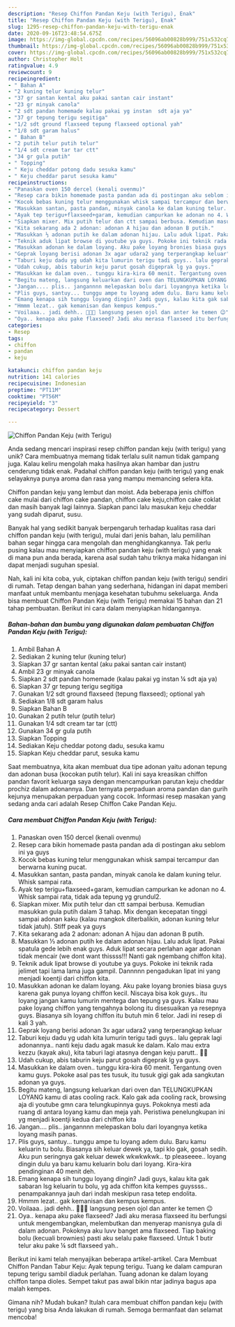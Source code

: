 ```yaml
---
description: "Resep Chiffon Pandan Keju (with Terigu), Enak"
title: "Resep Chiffon Pandan Keju (with Terigu), Enak"
slug: 1295-resep-chiffon-pandan-keju-with-terigu-enak
date: 2020-09-16T23:48:54.675Z
image: https://img-global.cpcdn.com/recipes/56096ab00828b999/751x532cq70/chiffon-pandan-keju-with-terigu-foto-resep-utama.jpg
thumbnail: https://img-global.cpcdn.com/recipes/56096ab00828b999/751x532cq70/chiffon-pandan-keju-with-terigu-foto-resep-utama.jpg
cover: https://img-global.cpcdn.com/recipes/56096ab00828b999/751x532cq70/chiffon-pandan-keju-with-terigu-foto-resep-utama.jpg
author: Christopher Holt
ratingvalue: 4.9
reviewcount: 9
recipeingredient:
- " Bahan A"
- "2 kuning telur kuning telur"
- "37 gr santan kental aku pakai santan cair instant"
- "23 gr minyak canola"
- "2 sdt pandan homemade kalau pakai yg instan  sdt aja ya"
- "37 gr tepung terigu segitiga"
- "1/2 sdt ground flaxseed tepung flaxseed optional yah"
- "1/8 sdt garam halus"
- " Bahan B"
- "2 putih telur putih telur"
- "1/4 sdt cream tar tar ctt"
- "34 gr gula putih"
- " Topping"
- " Keju cheddar potong dadu sesuka kamu"
- " Keju cheddar parut sesuka kamu"
recipeinstructions:
- "Panaskan oven 150 dercel (kenali ovenmu)"
- "Resep cara bikin homemade pasta pandan ada di postingan aku seblom ini ya guys"
- "Kocok bebas kuning telur menggunakan whisk sampai tercampur dan berwarna kuning pucat."
- "Masukkan santan, pasta pandan, minyak canola ke dalam kuning telur. Whisk sampai rata."
- "Ayak tep terigu+flaxseed+garam, kemudian campurkan ke adonan no 4. Whisk sampai rata, tidak ada tepung yg grundul2."
- "Siapkan mixer. Mix putih telur dan ctt sampai berbusa. Kemudian masukkan gula putih dalam 3 tahap. Mix dengan kecepatan tinggi sampai adonan kaku (kalau mangkok diterbalikin, adonan kuning telur tidak jatuh). Stiff peak ya guys"
- "Kita sekarang ada 2 adonan: adonan A hijau dan adonan B putih."
- "Masukkan ⅓ adonan putih ke dalam adonan hijau. Lalu aduk lipat. Pakai spatula gede lebih enak guys. Aduk lipat secara perlahan agar adonan tidak mencair (we dont want thissss!!! Nanti gak ngembang chiffon kita)."
- "Teknik aduk lipat browse di youtube ya guys. Pokoke ini teknik rada jelimet tapi lama lama juga gampil. Dannnnn pengadukan lipat ini yang menjadi koentji dari chiffon kita."
- "Masukkan adonan ke dalam loyang. Aku pake loyang bronies biasa guys karena gak punya loyang chiffon kecil. Niscaya bisa kok guys.. itu loyang jangan kamu lumurin mentega dan tepung ya guys. Kalau mau pake loyang chiffon yang tengahnya bolong itu disesuaikan ya resepnya guys. Biasanya sih loyang chiffon itu butuh min 6 telor. Jadi ini resep di kali 3 yah."
- "Geprak loyang berisi adonan 3x agar udara2 yang terperangkap keluar"
- "Taburi keju dadu yg udah kita lumurin terigu tadi guys.. lalu geprak lagi adonannya.. nanti keju dadu agak masuk ke dalam. Kalo mau extra kezzu (kayak aku), kita taburi lagi atasnya dengan keju parutt.. 🥰🥰"
- "Udah cukup, abis taburin keju parut gosah digeprak lg ya guys."
- "Masukkan ke dalam oven.. tunggu kira-kira 60 menit. Tergantung oven kamu guys. Pokoke asal pas tes tusuk, itu tusuk gigi gak ada sangkutan adonan ya guys."
- "Begitu mateng, langsung keluarkan dari oven dan TELUNGKUPKAN LOYANG kamu di atas cooling rack. Kalo gak ada cooling rack, browsing aja di youtube gmn cara telungkupinnya guys. Pokoknya mesti ada ruang di antara loyang kamu dan meja yah. Peristiwa penelungkupan ini yg menjadi koentji kedua dari chiffon kita"
- "Jangan.... plis.. jangannnn melepaskan bolu dari loyangnya ketika loyang masih panas."
- "Plis guys, santuy... tunggu ampe tu loyang adem dulu. Baru kamu keluarin tu bolu. Biasanya sih keluar dewek ya, tapi klo gak, gosah sedih. Aku pun seringnya gak keluar dewek wkwkwkwk.. tp pleaseeee.. loyang dingin dulu ya baru kamu keluarin bolu dari loyang. Kira-kira pendinginan 40 menit deh."
- "Emang kenapa sih tunggu loyang dingin? Jadi guys, kalau kita gak sabaran lsg keluarin tu bolu, yg ada chiffon kita kempes guyssss.. penampakannya jauh dari indah meskipun rasa tetep endolita."
- "Hmmm lezat.. gak kemanisan dan kempus kempus."
- "Voilaaa.. jadi dehh.. 🥰🥰🥰 langsung pesen ojol dan anter ke temen 😉"
- "Oya.. kenapa aku pake flaxseed? Jadi aku merasa flaxseed itu berfungsi untuk mengembangkan, melembutkan dan menyerap manisnya gula di dalam adonan. Pokoknya aku luvv banget ama flaxseed. Tiap baking bolu (kecuali brownies) pasti aku selalu pake flaxseed. Untuk 1 butir telur aku pake ¼ sdt flaxseed yah.."
categories:
- Resep
tags:
- chiffon
- pandan
- keju

katakunci: chiffon pandan keju 
nutrition: 141 calories
recipecuisine: Indonesian
preptime: "PT11M"
cooktime: "PT56M"
recipeyield: "3"
recipecategory: Dessert

---
```



![Chiffon Pandan Keju (with Terigu)](https://img-global.cpcdn.com/recipes/56096ab00828b999/751x532cq70/chiffon-pandan-keju-with-terigu-foto-resep-utama.jpg)

Anda sedang mencari inspirasi resep chiffon pandan keju (with terigu) yang unik? Cara membuatnya memang tidak terlalu sulit namun tidak gampang juga. Kalau keliru mengolah maka hasilnya akan hambar dan justru cenderung tidak enak. Padahal chiffon pandan keju (with terigu) yang enak selayaknya punya aroma dan rasa yang mampu memancing selera kita.

Chiffon pandan keju yang lembut dan moist. Ada beberapa jenis chiffon cake mulai dari chiffon cake pandan, chiffon cake keju,chiffon cake coklat dan masih banyak lagi lainnya. Siapkan panci lalu masukan keju cheddar yang sudah diparut, susu.

Banyak hal yang sedikit banyak berpengaruh terhadap kualitas rasa dari chiffon pandan keju (with terigu), mulai dari jenis bahan, lalu pemilihan bahan segar hingga cara mengolah dan menghidangkannya. Tak perlu pusing kalau mau menyiapkan chiffon pandan keju (with terigu) yang enak di mana pun anda berada, karena asal sudah tahu triknya maka hidangan ini dapat menjadi suguhan spesial.


Nah, kali ini kita coba, yuk, ciptakan chiffon pandan keju (with terigu) sendiri di rumah. Tetap dengan bahan yang sederhana, hidangan ini dapat memberi manfaat untuk membantu menjaga kesehatan tubuhmu sekeluarga. Anda bisa membuat Chiffon Pandan Keju (with Terigu) memakai 15 bahan dan 21 tahap pembuatan. Berikut ini cara dalam menyiapkan hidangannya.

<!--inarticleads1-->

##### Bahan-bahan dan bumbu yang digunakan dalam pembuatan Chiffon Pandan Keju (with Terigu):

1. Ambil  Bahan A
1. Sediakan 2 kuning telur (kuning telur)
1. Siapkan 37 gr santan kental (aku pakai santan cair instant)
1. Ambil 23 gr minyak canola
1. Siapkan 2 sdt pandan homemade (kalau pakai yg instan ¼ sdt aja ya)
1. Siapkan 37 gr tepung terigu segitiga
1. Gunakan 1/2 sdt ground flaxseed (tepung flaxseed); optional yah
1. Sediakan 1/8 sdt garam halus
1. Siapkan  Bahan B
1. Gunakan 2 putih telur (putih telur)
1. Gunakan 1/4 sdt cream tar tar (ctt)
1. Gunakan 34 gr gula putih
1. Siapkan  Topping
1. Sediakan  Keju cheddar potong dadu, sesuka kamu
1. Siapkan  Keju cheddar parut, sesuka kamu


Saat membuatnya, kita akan membuat dua tipe adonan yaitu adonan tepung dan adonan busa (kocokan putih telur). Kali ini saya kreasikan chiffon pandan favorit keluarga saya dengan mencampurkan parutan keju cheddar prochiz dalam adonannya. Dan ternyata perpaduan aroma pandan dan gurih kejunya menupakan perpaduan yang cocok. Informasi resep masakan yang sedang anda cari adalah Resep Chiffon Cake Pandan Keju. 

<!--inarticleads2-->

##### Cara membuat Chiffon Pandan Keju (with Terigu):

1. Panaskan oven 150 dercel (kenali ovenmu)
1. Resep cara bikin homemade pasta pandan ada di postingan aku seblom ini ya guys
1. Kocok bebas kuning telur menggunakan whisk sampai tercampur dan berwarna kuning pucat.
1. Masukkan santan, pasta pandan, minyak canola ke dalam kuning telur. Whisk sampai rata.
1. Ayak tep terigu+flaxseed+garam, kemudian campurkan ke adonan no 4. Whisk sampai rata, tidak ada tepung yg grundul2.
1. Siapkan mixer. Mix putih telur dan ctt sampai berbusa. Kemudian masukkan gula putih dalam 3 tahap. Mix dengan kecepatan tinggi sampai adonan kaku (kalau mangkok diterbalikin, adonan kuning telur tidak jatuh). Stiff peak ya guys
1. Kita sekarang ada 2 adonan: adonan A hijau dan adonan B putih.
1. Masukkan ⅓ adonan putih ke dalam adonan hijau. Lalu aduk lipat. Pakai spatula gede lebih enak guys. Aduk lipat secara perlahan agar adonan tidak mencair (we dont want thissss!!! Nanti gak ngembang chiffon kita).
1. Teknik aduk lipat browse di youtube ya guys. Pokoke ini teknik rada jelimet tapi lama lama juga gampil. Dannnnn pengadukan lipat ini yang menjadi koentji dari chiffon kita.
1. Masukkan adonan ke dalam loyang. Aku pake loyang bronies biasa guys karena gak punya loyang chiffon kecil. Niscaya bisa kok guys.. itu loyang jangan kamu lumurin mentega dan tepung ya guys. Kalau mau pake loyang chiffon yang tengahnya bolong itu disesuaikan ya resepnya guys. Biasanya sih loyang chiffon itu butuh min 6 telor. Jadi ini resep di kali 3 yah.
1. Geprak loyang berisi adonan 3x agar udara2 yang terperangkap keluar
1. Taburi keju dadu yg udah kita lumurin terigu tadi guys.. lalu geprak lagi adonannya.. nanti keju dadu agak masuk ke dalam. Kalo mau extra kezzu (kayak aku), kita taburi lagi atasnya dengan keju parutt.. 🥰🥰
1. Udah cukup, abis taburin keju parut gosah digeprak lg ya guys.
1. Masukkan ke dalam oven.. tunggu kira-kira 60 menit. Tergantung oven kamu guys. Pokoke asal pas tes tusuk, itu tusuk gigi gak ada sangkutan adonan ya guys.
1. Begitu mateng, langsung keluarkan dari oven dan TELUNGKUPKAN LOYANG kamu di atas cooling rack. Kalo gak ada cooling rack, browsing aja di youtube gmn cara telungkupinnya guys. Pokoknya mesti ada ruang di antara loyang kamu dan meja yah. Peristiwa penelungkupan ini yg menjadi koentji kedua dari chiffon kita
1. Jangan.... plis.. jangannnn melepaskan bolu dari loyangnya ketika loyang masih panas.
1. Plis guys, santuy... tunggu ampe tu loyang adem dulu. Baru kamu keluarin tu bolu. Biasanya sih keluar dewek ya, tapi klo gak, gosah sedih. Aku pun seringnya gak keluar dewek wkwkwkwk.. tp pleaseeee.. loyang dingin dulu ya baru kamu keluarin bolu dari loyang. Kira-kira pendinginan 40 menit deh.
1. Emang kenapa sih tunggu loyang dingin? Jadi guys, kalau kita gak sabaran lsg keluarin tu bolu, yg ada chiffon kita kempes guyssss.. penampakannya jauh dari indah meskipun rasa tetep endolita.
1. Hmmm lezat.. gak kemanisan dan kempus kempus.
1. Voilaaa.. jadi dehh.. 🥰🥰🥰 langsung pesen ojol dan anter ke temen 😉
1. Oya.. kenapa aku pake flaxseed? Jadi aku merasa flaxseed itu berfungsi untuk mengembangkan, melembutkan dan menyerap manisnya gula di dalam adonan. Pokoknya aku luvv banget ama flaxseed. Tiap baking bolu (kecuali brownies) pasti aku selalu pake flaxseed. Untuk 1 butir telur aku pake ¼ sdt flaxseed yah..


Berikut ini kami telah menyajikan beberapa artikel-artikel. Cara Membuat Chiffon Pandan Tabur Keju: Ayak tepung terigu. Tuang ke dalam campuran tepung terigu sambil diaduk perlahan. Tuang adonan ke dalam loyang chiffon tanpa dioles. Sempet takut pas awal bikin ntar jadinya bagus apa malah kempes. 

Gimana nih? Mudah bukan? Itulah cara membuat chiffon pandan keju (with terigu) yang bisa Anda lakukan di rumah. Semoga bermanfaat dan selamat mencoba!
